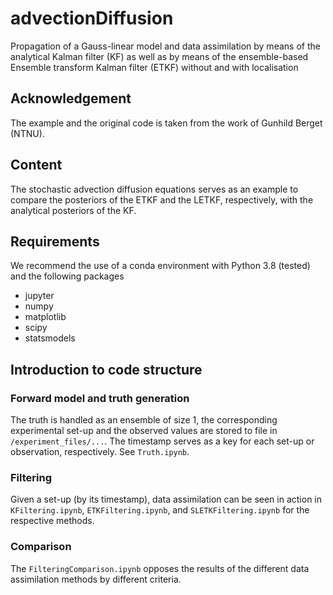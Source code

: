 # advectionDiffusion
Propagation of a Gauss-linear model and data assimilation by means of the analytical Kalman filter (KF) as well as by means of the ensemble-based Ensemble transform Kalman filter (ETKF) without and with localisation 

## Acknowledgement
The example and the original code is taken from the work of Gunhild Berget (NTNU). 

## Content
The stochastic advection diffusion equations serves as an example to compare the posteriors of the ETKF and the LETKF, respectively, with the analytical posteriors of the KF.

## Requirements
We recommend the use of a conda environment with Python 3.8 (tested) and the following packages
- jupyter 
- numpy
- matplotlib
- scipy
- statsmodels

## Introduction to code structure

### Forward model and truth generation
The truth is handled as an ensemble of size 1, the corresponding experimental set-up and the observed values are stored to file in `/experiment_files/...`. The timestamp serves as a key for each set-up or observation, respectively. See `Truth.ipynb`.

### Filtering 
Given a set-up (by its timestamp), data assimilation can be seen in action in `KFiltering.ipynb`, `ETKFiltering.ipynb`, and `SLETKFiltering.ipynb` for the respective methods. 

### Comparison
The `FilteringComparison.ipynb` opposes the results of the different data assimilation methods by different criteria.
